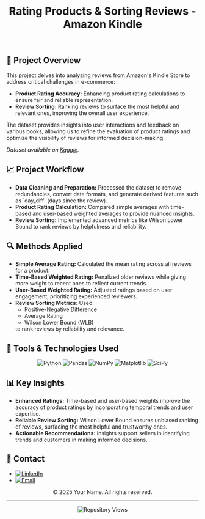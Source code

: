 <h1 align="center">Rating Products & Sorting Reviews - Amazon Kindle</h1>

<br/>

<h2>🚀 <strong>Project Overview</strong></h2>
<p>
This project delves into analyzing reviews from Amazon's Kindle Store to address critical challenges in e-commerce:
</p>
<ul>
  <li><strong>Product Rating Accuracy:</strong> Enhancing product rating calculations to ensure fair and reliable representation.</li>
  <li><strong>Review Sorting:</strong> Ranking reviews to surface the most helpful and relevant ones, improving the overall user experience.</li>
</ul>
<p>
The dataset provides insights into user interactions and feedback on various books, allowing us to refine the evaluation of product ratings and optimize the visibility of reviews for informed decision-making.
</p>
<p><em>Dataset available on <a href="https://www.kaggle.com/datasets/bharadwaj6/kindle-reviews" target="_blank">Kaggle</a>.</em></p>


<h2>📈 <strong>Project Workflow</strong></h2>
<ul>
  <li><strong>Data Cleaning and Preparation:</strong> Processed the dataset to remove redundancies, convert date formats, and generate derived features such as `day_diff` (days since the review).</li>
  <li><strong>Product Rating Calculation:</strong> Compared simple averages with time-based and user-based weighted averages to provide nuanced insights.</li>
  <li><strong>Review Sorting:</strong> Implemented advanced metrics like Wilson Lower Bound to rank reviews by helpfulness and reliability.</li>
</ul>

<h2>🔍 <strong>Methods Applied</strong></h2>
<ul>
  <li><strong>Simple Average Rating:</strong> Calculated the mean rating across all reviews for a product.</li>
  <li><strong>Time-Based Weighted Rating:</strong> Penalized older reviews while giving more weight to recent ones to reflect current trends.</li>
  <li><strong>User-Based Weighted Rating:</strong> Adjusted ratings based on user engagement, prioritizing experienced reviewers.</li>
  <li><strong>Review Sorting Metrics:</strong> Used:
    <ul>
      <li>Positive-Negative Difference</li>
      <li>Average Rating</li>
      <li>Wilson Lower Bound (WLB)</li>
    </ul>
    to rank reviews by reliability and relevance.
  </li>
</ul>

<h2>🔧 <strong>Tools & Technologies Used</strong></h2>
<div align="center">
    <img src="https://img.shields.io/badge/python-3670A0?style=for-the-badge&logo=python&logoColor=ffdd54" alt="Python"/>
    <img src="https://img.shields.io/badge/pandas-150458?style=for-the-badge&logo=pandas&logoColor=white" alt="Pandas"/>
    <img src="https://img.shields.io/badge/numpy-013243?style=for-the-badge&logo=numpy&logoColor=white" alt="NumPy"/>
    <img src="https://img.shields.io/badge/Matplotlib-11557C?style=for-the-badge&logo=matplotlib&logoColor=white" alt="Matplotlib"/>
    <img src="https://img.shields.io/badge/scipy-8CAAE6?style=for-the-badge&logo=scipy&logoColor=white" alt="SciPy"/>
</div>

<h2>📊 <strong>Key Insights</strong></h2>
<ul>
  <li><strong>Enhanced Ratings:</strong> Time-based and user-based weights improve the accuracy of product ratings by incorporating temporal trends and user expertise.</li>
  <li><strong>Reliable Review Sorting:</strong> Wilson Lower Bound ensures unbiased ranking of reviews, surfacing the most helpful and trustworthy ones.</li>
  <li><strong>Actionable Recommendations:</strong> Insights support sellers in identifying trends and customers in making informed decisions.</li>
</ul>

<h2>📢 <strong>Contact</strong></h2>
<ul>
    <li><a href="https://www.linkedin.com/in/yourusername/" target="_blank"><img src="https://img.shields.io/badge/LinkedIn-%230077B5.svg?logo=linkedin&logoColor=white" alt="LinkedIn"/></a></li>
    <li><a href="mailto:your.email@example.com"><img src="https://img.shields.io/badge/Email-D14836?logo=gmail&logoColor=white" alt="Email"/></a></li>
</ul>

<p align="center">&copy; 2025 Your Name. All rights reserved.</p>

<hr>

<p align="center">
  <img src="https://komarev.com/ghpvc/?username=ecembayindir&repo=amazon-kindle-rating-sorting&label=Repository%20views&color=0e75b6&style=flat" alt="Repository Views">
</p>
